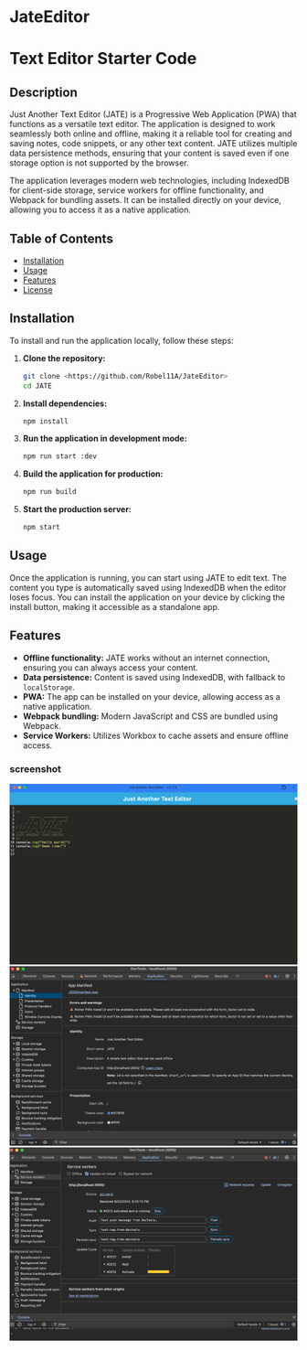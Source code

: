 # JateEditor

# Text Editor Starter Code

## Description

Just Another Text Editor (JATE) is a Progressive Web Application (PWA) that functions as a versatile text editor. The application is designed to work seamlessly both online and offline, making it a reliable tool for creating and saving notes, code snippets, or any other text content. JATE utilizes multiple data persistence methods, ensuring that your content is saved even if one storage option is not supported by the browser.

The application leverages modern web technologies, including IndexedDB for client-side storage, service workers for offline functionality, and Webpack for bundling assets. It can be installed directly on your device, allowing you to access it as a native application.

## Table of Contents

- [Installation](#installation)
- [Usage](#usage)
- [Features](#features)
- [License](#license)

## Installation

To install and run the application locally, follow these steps:

1. **Clone the repository:**
    ```bash
    git clone <https://github.com/Robel11A/JateEditor>
    cd JATE
    ```

2. **Install dependencies:**
    ```bash
    npm install
    ```

3. **Run the application in development mode:**
    ```bash
    npm run start :dev
    ```

4. **Build the application for production:**
    ```bash
    npm run build
    ```

5. **Start the production server:**
    ```bash
    npm start
    ```

## Usage

Once the application is running, you can start using JATE to edit text. The content you type is automatically saved using IndexedDB when the editor loses focus. You can install the application on your device by clicking the install button, making it accessible as a standalone app.

## Features

- **Offline functionality:** JATE works without an internet connection, ensuring you can always access your content.
- **Data persistence:** Content is saved using IndexedDB, with fallback to `localStorage`.
- **PWA:** The app can be installed on your device, allowing access as a native application.
- **Webpack bundling:** Modern JavaScript and CSS are bundled using Webpack.
- **Service Workers:** Utilizes Workbox to cache assets and ensure offline access.

### screenshot 
![Hello image](/hello-image.png)
![manifest image](/manifest.png)
![service-worker](/service-worker.png)